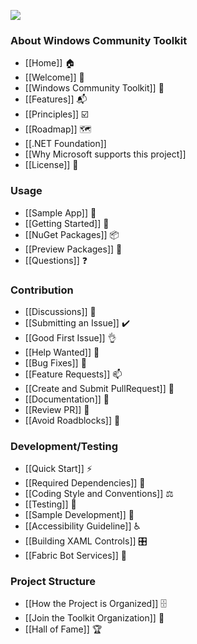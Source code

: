 ![](https://github.com/windows-toolkit/WindowsCommunityToolkit-design-assets/blob/master/Logos/windows_toolkit_sticker_4x4-1.png)

### About Windows Community Toolkit

* [[Home]] 🏠 
* [[Welcome]] 🙏
* [[Windows Community Toolkit]] 🧰
* [[Features]] 📬
* [[Principles]] ☑️
* [[Roadmap]] 🗺
* [[.NET Foundation]]
* [[Why Microsoft supports this project]]
* [[License]] 📄

### Usage

* [[Sample App]] 📱
* [[Getting Started]] 🙌
* [[NuGet Packages]] 📦
* [[Preview Packages]] 🌙
* [[Questions]] ❓

### Contribution

* [[Discussions]] 👥
* [[Submitting an Issue]] ✔️
* [[Good First Issue]] 👌
* [[Help Wanted]] 🙋
* [[Bug Fixes]] 🐛
* [[Feature Requests]] 📫
* [[Create and Submit PullRequest]] 🚀
* [[Documentation]] 📝
* [[Review PR]] 📖
* [[Avoid Roadblocks]] 🚧

### Development/Testing

* [[Quick Start]] ⚡
* [[Required Dependencies]] 📌
* [[Coding Style and Conventions]] ⚖
* [[Testing]] 🧪
* [[Sample Development]] 📱
* [[Accessibility Guideline]] ♿
* [[Building XAML Controls]] 🎛
* [[Fabric Bot Services]] 🤖

### Project Structure

* [[How the Project is Organized]] 🗄️
* [[Join the Toolkit Organization]] 🚪
* [[Hall of Fame]] 🏆
